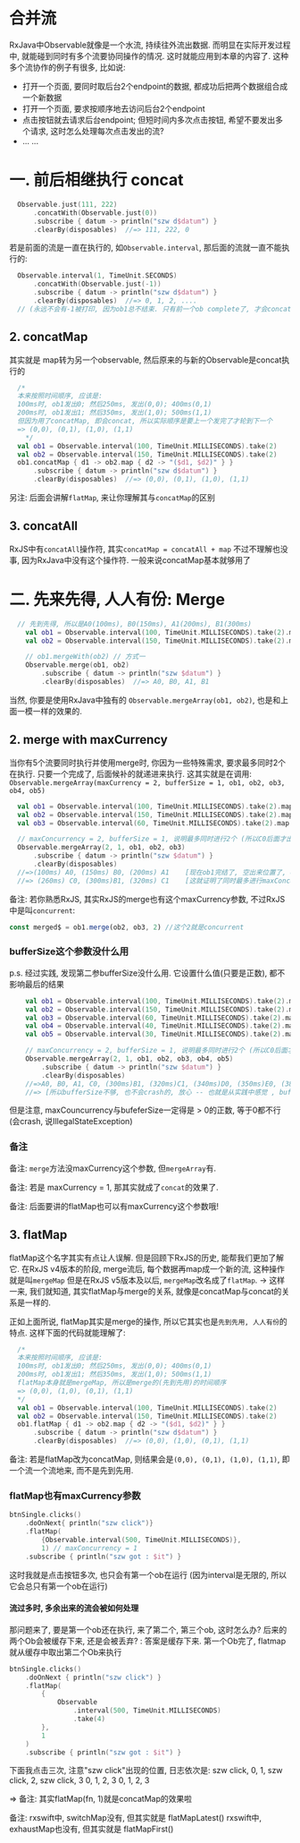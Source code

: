 # 合并流
RxJava中Observable就像是一个水流, 持续往外流出数据. 而明显在实际开发过程中, 就能碰到同时有多个流要协同操作的情况. 这时就能应用到本章的内容了. 
这种多个流协作的例子有很多, 比如说: 
* 打开一个页面, 要同时取后台2个endpoint的数据, 都成功后把两个数据组合成一个新数据
* 打开一个页面, 要求按顺序地去访问后台2个endpoint
* 点击按钮就去请求后台endpoint; 但短时间内多次点击按钮, 希望不要发出多个请求, 这时怎么处理每次点击发出的流? 
* ... ...

# 一. 前后相继执行 concat

```kotlin
  Observable.just(111, 222)
      .concatWith(Observable.just(0))
      .subscribe { datum -> println("szw d$datum") }
      .clearBy(disposables)  //=> 111, 222, 0
```

若是前面的流是一直在执行的, 如`Observable.interval`, 那后面的流就一直不能执行的: 

```kotlin
  Observable.interval(1, TimeUnit.SECONDS)
      .concatWith(Observable.just(-1))
      .subscribe { datum -> println("szw d$datum") }
      .clearBy(disposables)  //=> 0, 1, 2, ....
  // (永远不会有-1被打印, 因为ob1总不结束. 只有前一个ob complete了, 才会concat到下一个ob去)
```

## 2. concatMap
其实就是 map转为另一个observable, 然后原来的与新的Observable是concat执行的

```kotlin
  /*
  本来按照时间顺序, 应该是:
  100ms时, ob1发出0; 然后250ms, 发出(0,0); 400ms(0,1)
  200ms时, ob1发出1; 然后350ms, 发出(1,0); 500ms(1,1)
  但因为用了concatMap, 即会concat, 所以实际顺序是要上一个发完了才轮到下一个
  => (0,0), (0,1), (1,0), (1,1)
    */
  val ob1 = Observable.interval(100, TimeUnit.MILLISECONDS).take(2)
  val ob2 = Observable.interval(150, TimeUnit.MILLISECONDS).take(2)
  ob1.concatMap { d1 -> ob2.map { d2 -> "($d1, $d2)" } }
      .subscribe { datum -> println("szw d$datum") }
      .clearBy(disposables)  //=> (0,0), (0,1), (1,0), (1,1)
```

另注: 后面会讲解`flatMap`, 来让你理解其与`concatMap`的区别

## 3. concatAll
RxJS中有`concatAll`操作符, 其实`concatMap = concatAll + map`
不过不理解也没事, 因为RxJava中没有这个操作符. 一般来说concatMap基本就够用了 



# 二. 先来先得, 人人有份: Merge

```kotlin
  // 先到先得, 所以是A0(100ms), B0(150ms), A1(200ms), B1(300ms)
    val ob1 = Observable.interval(100, TimeUnit.MILLISECONDS).take(2).map { x -> "A$x" }
    val ob2 = Observable.interval(150, TimeUnit.MILLISECONDS).take(2).map { x -> "B$x" }

    // ob1.mergeWith(ob2) // 方式一
    Observable.merge(ob1, ob2)
        .subscribe { datum -> println("szw $datum") }
        .clearBy(disposables)  //=> A0, B0, A1, B1
``` 

当然, 你要是使用RxJava中独有的 `Observable.mergeArray(ob1, ob2)`, 也是和上面一模一样的效果的. 

## 2. merge with maxCurrency
当你有5个流要同时执行并使用merge时, 你因为一些特殊需求, 要求最多同时2个在执行. 只要一个完成了, 后面候补的就递进来执行. 这其实就是在调用: 
`Observable.mergeArray(maxCurrency = 2, bufferSize = 1, ob1, ob2, ob3, ob4, ob5)` 

```kotlin
  val ob1 = Observable.interval(100, TimeUnit.MILLISECONDS).take(2).map { x -> "A$x" }
  val ob2 = Observable.interval(150, TimeUnit.MILLISECONDS).take(2).map { x -> "B$x" }
  val ob3 = Observable.interval(60, TimeUnit.MILLISECONDS).take(2).map { x -> "C$x" }

  // maxConcurrency = 2, bufferSize = 1, 说明最多同时进行2个 (所以C0后面才出来)
  Observable.mergeArray(2, 1, ob1, ob2, ob3)
      .subscribe { datum -> println("szw $datum") }
      .clearBy(disposables)
  //=>(100ms) A0, (150ms) B0, (200ms) A1    [现在ob1完结了, 空出来位置了, ob3可以进场了]
  //=> (260ms) C0, (300ms)B1, (320ms) C1    [这就证明了同时最多进行maxConcurrency个ob]

```

备注: 若你熟悉RxJS, 其实RxJS的merge也有这个maxCurrency参数, 不过RxJS中是叫`concurrent`: 

```js
const merged$ = ob1.merge(ob2, ob3, 2) //这个2就是concurrent
```

### bufferSize这个参数没什么用
p.s. 经过实践, 发现第二参bufferSize没什么用. 它设置什么值(只要是正数), 都不影响最后的结果

```kotlin
    val ob1 = Observable.interval(100, TimeUnit.MILLISECONDS).take(2).map { x -> "A$x" }
    val ob2 = Observable.interval(150, TimeUnit.MILLISECONDS).take(2).map { x -> "B$x" }
    val ob3 = Observable.interval(60, TimeUnit.MILLISECONDS).take(2).map { x -> "C$x" }
    val ob4 = Observable.interval(40, TimeUnit.MILLISECONDS).take(2).map { x -> "D$x" }
    val ob5 = Observable.interval(30, TimeUnit.MILLISECONDS).take(2).map { x -> "E$x" }

    // maxConcurrency = 2, bufferSize = 1, 说明最多同时进行2个 (所以C0后面才出来)
    Observable.mergeArray(2, 1, ob1, ob2, ob3, ob4, ob5)
        .subscribe { datum -> println("szw $datum") }
        .clearBy(disposables)
    //=>A0, B0, A1, C0, (300ms)B1, (320ms)C1, (340ms)D0, (350ms)E0, (380ms) E1, (380ms)D1
    //=> [所以bufferSize不够, 也不会crash的, 放心 -- 也就是从实践中感觉 , bufferSize好像没什么用]

```

但是注意, maxCouncurrency与bufeferSize一定得是 > 0的正数, 等于0都不行(会crash, 说IllegalStateException)


### 备注

备注: `merge`方法没maxCurrency这个参数, 但`mergeArray`有. 

备注: 若是 maxCurrency = 1, 那其实就成了`concat`的效果了. 

备注: 后面要讲的flatMap也可以有maxCurrency这个参数哦!

## 3. flatMap
flatMap这个名字其实有点让人误解. 但是回顾下RxJS的历史, 能帮我们更加了解它. 
在RxJS v4版本的阶段, merge流后, 每个数据再map成一个新的流, 这种操作就是叫`mergeMap`
但是在RxJS v5版本及以后, `mergeMap`改名成了`flatMap`.
-> 这样一来, 我们就知道, 其实flatMap与merge的关系,  就像是concatMap与concat的关系是一样的. 

正如上面所说, flatMap其实是merge的操作, 所以它其实也是`先到先用, 人人有份`的特点. 这样下面的代码就能理解了: 

```kotlin
  /*
  本来按照时间顺序, 应该是:
  100ms时, ob1发出0; 然后250ms, 发出(0,0); 400ms(0,1)
  200ms时, ob1发出1; 然后350ms, 发出(1,0); 500ms(1,1)
  flatMap本身就是mergeMap, 所以是merge的(先到先用)的时间顺序
  => (0,0), (1,0), (0,1), (1,1)
  */
  val ob1 = Observable.interval(100, TimeUnit.MILLISECONDS).take(2)
  val ob2 = Observable.interval(150, TimeUnit.MILLISECONDS).take(2)
  ob1.flatMap { d1 -> ob2.map { d2 -> "($d1, $d2)" } }
      .subscribe { datum -> println("szw d$datum") }
      .clearBy(disposables)  //=> (0,0), (1,0), (0,1), (1,1)
```

备注: 若是flatMap改为concatMap, 则结果会是`(0,0), (0,1), (1,0), (1,1)`, 即一个流一个流地来, 而不是先到先用. 


### flatMap也有maxCurrency参数

```kotlin
btnSingle.clicks()
    .doOnNext{ println("szw click")}
    .flatMap(
        {Observable.interval(500, TimeUnit.MILLISECONDS)},
        1) // maxConcurrency = 1
    .subscribe { println("szw got : $it") }
```
这时我就是点击按钮多次, 也只会有第一个ob在运行 (因为interval是无限的, 所以它会总只有第一个ob在运行)

#### 流过多时, 多余出来的流会被如何处理
那问题来了, 要是第一个ob还在执行, 来了第二个, 第三个ob, 这时怎么办? 后来的两个Ob会被缓存下来, 还是会被丢弃?
: 答案是缓存下来. 第一个Ob完了, flatmap就从缓存中取出第二个Ob来执行

```kotlin
btnSingle.clicks()
    .doOnNext { println("szw click") }
    .flatMap(
        {
            Observable
                .interval(500, TimeUnit.MILLISECONDS)
                .take(4)
        },
        1
    )
    .subscribe { println("szw got : $it") }
```    
下面我点击三次, 注意"szw click"出现的位置, 日志依次是:
szw click, 0, 1, szw click, 2, szw click, 3
0, 1, 2, 3
0, 1, 2, 3

=> 备注: 其实flatMap(fn, 1)就是concatMap的效果啦

备注: rxswift中, switchMap没有, 但其实就是 flatMapLatest()
rxswift中, exhaustMap也没有, 但其实就是 flatMapFirst()